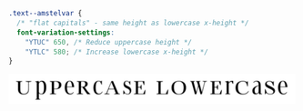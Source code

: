 ```css
.text--amstelvar {
  /* "flat capitals" - same height as lowercase x-height */
  font-variation-settings:
    "YTUC" 650, /* Reduce uppercase height */
    "YTLC" 580; /* Increase lowercase x-height */
}
```
![Flat Caps Demo](images/flat-caps.jpg)
